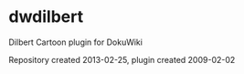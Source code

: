 dwdilbert
=========

Dilbert Cartoon plugin for DokuWiki

Repository created 2013-02-25, plugin created 2009-02-02
